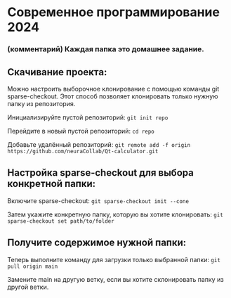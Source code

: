 # Современное программирование 2024

### (комментарий) Каждая папка это домашнее задание. 

## Скачивание проекта:

Можно настроить выборочное клонирование с помощью команды git sparse-checkout. Этот способ позволяет клонировать только нужную папку из репозитория.

Инициализируйте пустой репозиторий:
```git init repo```

Перейдите в новый пустой репозиторий:
```cd repo```

Добавьте удалённый репозиторий:
```git remote add -f origin https://github.com/neuraCollab/Qt-calculator.git```

## Настройка sparse-checkout для выбора конкретной папки:

Включите sparse-checkout:
```git sparse-checkout init --cone```

Затем укажите конкретную папку, которую вы хотите клонировать:
```git sparse-checkout set path/to/folder```

## Получите содержимое нужной папки:

Теперь выполните команду для загрузки только выбранной папки:
```git pull origin main```

Замените main на другую ветку, если вы хотите склонировать папку из другой ветки.
